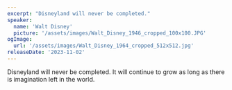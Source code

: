 ```yaml
---
excerpt: "Disneyland will never be completed."
speaker:
  name: 'Walt Disney'
  picture: '/assets/images/Walt_Disney_1946_cropped_100x100.JPG'
ogImage:
  url: '/assets/images/Walt_Disney_1964_cropped_512x512.jpg'
releaseDate: '2023-11-02'
---
```


Disneyland will never be completed. It will continue to grow as long as there is imagination left in the world.
